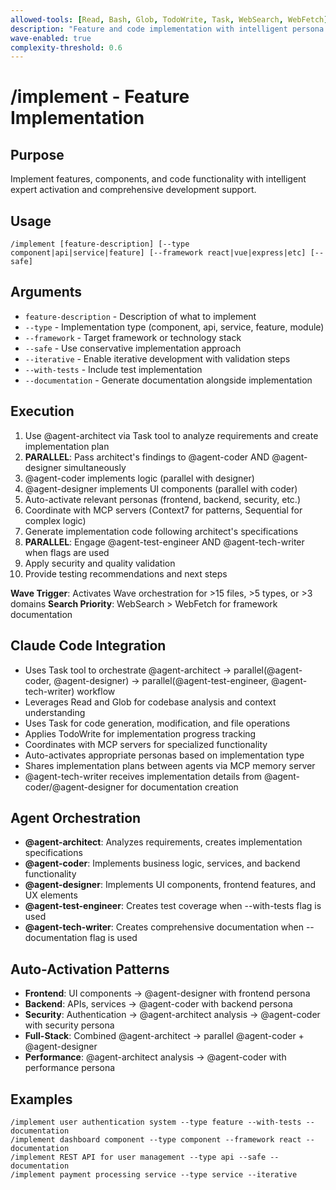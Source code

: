 ```yaml
---
allowed-tools: [Read, Bash, Glob, TodoWrite, Task, WebSearch, WebFetch]
description: "Feature and code implementation with intelligent persona activation and MCP integration"
wave-enabled: true
complexity-threshold: 0.6
---
```


# /implement - Feature Implementation

## Purpose
Implement features, components, and code functionality with intelligent expert activation and comprehensive development support.

## Usage
```
/implement [feature-description] [--type component|api|service|feature] [--framework react|vue|express|etc] [--safe]
```

## Arguments
- `feature-description` - Description of what to implement
- `--type` - Implementation type (component, api, service, feature, module)
- `--framework` - Target framework or technology stack
- `--safe` - Use conservative implementation approach
- `--iterative` - Enable iterative development with validation steps
- `--with-tests` - Include test implementation
- `--documentation` - Generate documentation alongside implementation

## Execution
1. Use @agent-architect via Task tool to analyze requirements and create implementation plan
2. **PARALLEL**: Pass architect's findings to @agent-coder AND @agent-designer simultaneously
3. @agent-coder implements logic (parallel with designer)
4. @agent-designer implements UI components (parallel with coder)
5. Auto-activate relevant personas (frontend, backend, security, etc.)
6. Coordinate with MCP servers (Context7 for patterns, Sequential for complex logic)
7. Generate implementation code following architect's specifications
8. **PARALLEL**: Engage @agent-test-engineer AND @agent-tech-writer when flags are used
9. Apply security and quality validation
10. Provide testing recommendations and next steps

**Wave Trigger**: Activates Wave orchestration for >15 files, >5 types, or >3 domains
**Search Priority**: WebSearch > WebFetch for framework documentation

## Claude Code Integration
- Uses Task tool to orchestrate @agent-architect → parallel(@agent-coder, @agent-designer) → parallel(@agent-test-engineer, @agent-tech-writer) workflow
- Leverages Read and Glob for codebase analysis and context understanding
- Uses Task for code generation, modification, and file operations
- Applies TodoWrite for implementation progress tracking
- Coordinates with MCP servers for specialized functionality
- Auto-activates appropriate personas based on implementation type
- Shares implementation plans between agents via MCP memory server
- @agent-tech-writer receives implementation details from @agent-coder/@agent-designer for documentation creation

## Agent Orchestration
- **@agent-architect**: Analyzes requirements, creates implementation specifications
- **@agent-coder**: Implements business logic, services, and backend functionality
- **@agent-designer**: Implements UI components, frontend features, and UX elements
- **@agent-test-engineer**: Creates test coverage when --with-tests flag is used
- **@agent-tech-writer**: Creates comprehensive documentation when --documentation flag is used

## Auto-Activation Patterns
- **Frontend**: UI components → @agent-designer with frontend persona
- **Backend**: APIs, services → @agent-coder with backend persona
- **Security**: Authentication → @agent-architect analysis → @agent-coder with security persona
- **Full-Stack**: Combined @agent-architect → parallel @agent-coder + @agent-designer
- **Performance**: @agent-architect analysis → @agent-coder with performance persona

## Examples
```
/implement user authentication system --type feature --with-tests --documentation
/implement dashboard component --type component --framework react --documentation
/implement REST API for user management --type api --safe --documentation
/implement payment processing service --type service --iterative
```
